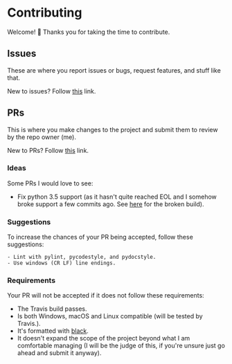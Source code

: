 # Contributing
Welcome! :tada: Thanks you for taking the time to contribute.

## Issues
These are where you report issues or bugs, request features, and stuff like that.

New to issues? Follow [this](https://help.github.com/en/articles/about-issues) link.

## PRs
This is where you make changes to the project and submit them to review by the repo owner (me).

New to PRs? Follow [this](http://makeapullrequest.com) link.

### Ideas
Some PRs I would love to see:

- Fix python 3.5 support (as it hasn't quite reached EOL and I somehow broke support a few commits ago. See [here](https://travis-ci.org/extremepayne/py-generate-ascii/jobs/520915703) for the broken build).

### Suggestions
To increase the chances of your PR being accepted, follow these suggestions:

    - Lint with pylint, pycodestyle, and pydocstyle.
    - Use windows (CR LF) line endings.

### Requirements
Your PR will not be accepted if it does not follow these requirements:

- The Travis build passes.
- Is both Windows, macOS and Linux compatible (will be tested by Travis.).
- It's formatted with [black](https://github.com/ambv/black).
- It doesn't expand the scope of the project beyond what I am comfortable managing (I will be the judge of this, if you're unsure just go ahead and submit it anyway).

